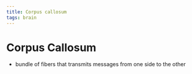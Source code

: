 ```yaml
---
title: Corpus callosum
tags: brain
---
```


# Corpus Callosum
- bundle of fibers that transmits messages from one side to the other


































